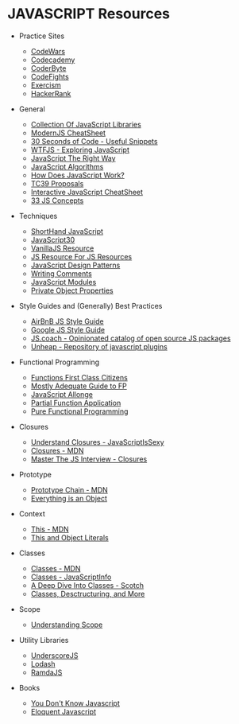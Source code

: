 # JAVASCRIPT Resources

* Practice Sites

  * [CodeWars](https://www.codewars.com)
  * [Codecademy](https://www.codecademy.com/en/tracks/javascript-combined)
  * [CoderByte](https://coderbyte.com/)
  * [CodeFights](https://codefights.com/)
  * [Exercism](http://exercism.io/)
  * [HackerRank](https://www.hackerrank.com/)

* General

  * [Collection Of JavaScript Libraries](https://github.com/sorrycc/awesome-javascript)
  * [ModernJS CheatSheet](https://mbeaudru.github.io/modern-js-cheatsheet/)
  * [30 Seconds of Code - Useful Snippets](https://github.com/Chalarangelo/30-seconds-of-code)
  * [WTFJS - Exploring JavaScript](https://github.com/denysdovhan/wtfjs)
  * [JavaScript The Right Way](http://jstherightway.org/)
  * [JavaScript Algorithms](https://github.com/trekhleb/javascript-algorithms)
  * [How Does JavaScript Work?](https://blog.sessionstack.com/how-does-javascript-actually-work-part-1-b0bacc073cf)
  * [TC39 Proposals](https://github.com/tc39/proposals)
  * [Interactive JavaScript CheatSheet](http://overapi.com/javascript#more)
  * [33 JS Concepts](https://github.com/leonardomso/33-js-concepts)

* Techniques

  * [ShortHand JavaScript](https://www.sitepoint.com/shorthand-javascript-techniques/)
  * [JavaScript30](https://javascript30.com/)
  * [VanillaJS Resource](http://youmightnotneedjquery.com/)
  * [JS Resource For JS Resources](http://superherojs.com/)
  * [JavaScript Design Patterns](https://addyosmani.com/resources/essentialjsdesignpatterns/book/)
  * [Writing Comments](https://css-tricks.com/the-art-of-comments/)
  * [JavaScript Modules](https://www.jvandemo.com/a-10-minute-primer-to-javascript-modules-module-formats-module-loaders-and-module-bundlers/)
  * [Private Object Properties](https://crockford.com/javascript/private.html)

* Style Guides and (Generally) Best Practices

  * [AirBnB JS Style Guide](https://github.com/airbnb/javascript)
  * [Google JS Style Guide](https://google.github.io/styleguide/jsguide.html)
  * [JS.coach - Opinionated catalog of open source JS packages](https://classic.js.coach/)
  * [Unheap - Repository of javascript plugins](http://www.unheap.com/)

* Functional Programming

  * [Functions First Class Citizens](http://ryanchristiani.com/functions-as-first-class-citizens-in-javascript/)
  * [Mostly Adequate Guide to FP](https://mostly-adequate.gitbooks.io/mostly-adequate-guide/)
  * [JavaScript Allonge](https://leanpub.com/javascriptallongesix/read)
  * [Partial Function Application](https://dev.to/ycmjason/how-to-make-functions-partially-applicable-in-javascript--416b)
  * [Pure Functional Programming](https://www.sitepoint.com/an-introduction-to-reasonably-pure-functional-programming/)

* Closures

  * [Understand Closures - JavaScriptIsSexy](http://javascriptissexy.com/understand-javascript-closures-with-ease/)
  * [Closures - MDN](https://developer.mozilla.org/en-US/docs/Web/JavaScript/Closures)
  * [Master The JS Interview - Closures](https://medium.com/javascript-scene/master-the-javascript-interview-what-is-a-closure-b2f0d2152b36)

* Prototype

  * [Prototype Chain - MDN](https://developer.mozilla.org/en-US/docs/Web/JavaScript/Inheritance_and_the_prototype_chain)
  * [Everything is an Object](http://radar.oreilly.com/2014/05/what-it-really-means-when-people-say-everything-in-javascript-is-an-object.html)

* Context

  * [This - MDN](https://developer.mozilla.org/en-US/docs/Web/JavaScript/Reference/Operators/this)
  * [This and Object Literals](https://blog.kevinchisholm.com/javascript/context-object-literals/)

* Classes

  * [Classes - MDN](https://developer.mozilla.org/en-US/docs/Web/JavaScript/Reference/Classes)
  * [Classes - JavaScriptInfo](https://javascript.info/class)
  * [A Deep Dive Into Classes - Scotch](https://scotch.io/tutorials/better-javascript-with-es6-pt-ii-a-deep-dive-into-classes)
  * [Classes, Desctructuring, and More](https://github.com/DevMountain/javascript-iii-quokka)
  
* Scope

  * [Understanding Scope](https://toddmotto.com/everything-you-wanted-to-know-about-javascript-scope/)

* Utility Libraries

  * [UnderscoreJS](http://underscorejs.org/)
  * [Lodash](https://lodash.com/)
  * [RamdaJS](http://ramdajs.com/)

* Books

  * [You Don't Know Javascript](https://github.com/getify/You-Dont-Know-JS)
  * [Eloquent Javascript](http://eloquentjavascript.net/)
